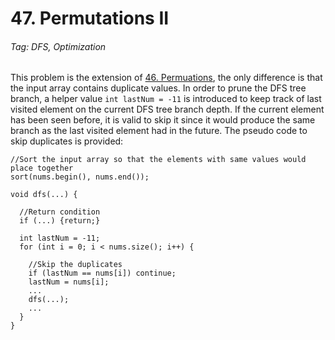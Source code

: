# 47. Permutations II

###### Tag: DFS, Optimization
This problem is the extension of [46. Permuations](https://github.com/zilinli0130/Leetcode_Algorithm/tree/main/DFS/Basic/46.%20Permutations), the only difference is that the input array contains duplicate values. In order to prune the DFS tree branch, a helper value `int lastNum = -11` is introduced to keep track of last visited element on the current DFS tree branch depth. If the current element has been seen before, it is valid to skip it since it would produce the same branch as the last visited element had in the future. The pseudo code to skip duplicates is provided:


```
//Sort the input array so that the elements with same values would place together
sort(nums.begin(), nums.end());

void dfs(...) {

  //Return condition
  if (...) {return;}
  
  int lastNum = -11;
  for (int i = 0; i < nums.size(); i++) {
  
    //Skip the duplicates
    if (lastNum == nums[i]) continue;
    lastNum = nums[i];
    ...
    dfs(...);
    ...
  }
}
```
